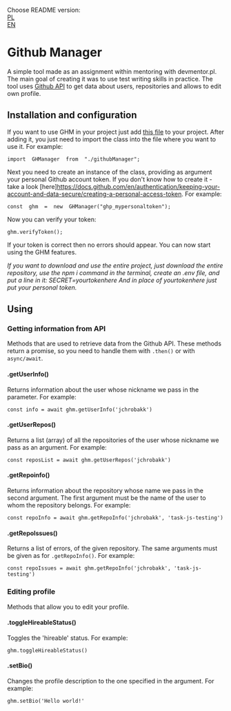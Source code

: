 Choose README version:\
[PL](https://github.com/jchrobakk/task-js-testing/blob/master/README.md)\
[EN](https://github.com/jchrobakk/task-js-testing/blob/master/README.en.md)

# Github Manager

A simple tool made as an assignment within mentoring with devmentor.pl. The main goal of creating it was to use test writing skills in practice. The tool uses [Github API](https://docs.github.com/en/rest) to get data about users, repositories and allows to edit own profile.

## Installation and configuration

If you want to use GHM in your project just add [this file](https://github.com/jchrobakk/task-js-testing/blob/master/src/githubManager.js) to your project. After adding it, you just need to import the class into the file where you want to use it. For example:

    import  GHManager  from  "./githubManager";

Next you need to create an instance of the class, providing as argument your personal Github account token. If you don't know how to create it - take a look [here]https://docs.github.com/en/authentication/keeping-your-account-and-data-secure/creating-a-personal-access-token. For example:

    const  ghm  =  new  GHManager("ghp_mypersonaltoken");

Now you can verify your token:

    ghm.verifyToken();

If your token is correct then no errors should appear. You can now start using the GHM features.

_If you want to download and use the entire project, just download the entire repository, use the npm i command in the terminal, create an .env file, and put a line in it:
SECRET=yourtokenhere
And in place of yourtokenhere just put your personal token._

## Using

### Getting information from API

Methods that are used to retrieve data from the Github API. These methods return a promise, so you need to handle them with `.then()` or with `async/await`.

#### .getUserInfo()

Returns information about the user whose nickname we pass in the parameter. For example:

    const info = await ghm.getUserInfo('jchrobakk')

#### .getUserRepos()

Returns a list (array) of all the repositories of the user whose nickname we pass as an argument. For example:

    const reposList = await ghm.getUserRepos('jchrobakk')

#### .getRepoinfo()

Returns information about the repository whose name we pass in the second argument. The first argument must be the name of the user to whom the repository belongs. For example:

    const repoInfo = await ghm.getRepoInfo('jchrobakk', 'task-js-testing')

#### .getRepoIssues()

Returns a list of errors, of the given repository. The same arguments must be given as for `.getRepoInfo()`. For example:

    const repoIssues = await ghm.getRepoInfo('jchrobakk', 'task-js-testing')

### Editing profile

Methods that allow you to edit your profile.

#### .toggleHireableStatus()

Toggles the 'hireable' status. For example:

    ghm.toggleHireableStatus()

#### .setBio()

Changes the profile description to the one specified in the argument. For example:

    ghm.setBio('Hello world!'
